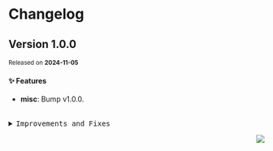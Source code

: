 # Changelog

## Version&nbsp;1.0.0
<sup>Released on **2024-11-05**</sup>


#### ✨ Features

- **misc**: Bump v1.0.0.


<br/>



<details>
<summary><kbd>Improvements and Fixes</kbd></summary>



#### What's improved

* **misc**: Bump v1.0.0 ([77646dc](https://github.com/canisminor1990/factorio-fluent-emoji/commit/77646dc))

</details>


<div align="right">

[![](https://img.shields.io/badge/-BACK_TO_TOP-151515?style=flat-square)](#readme-top)

</div>
